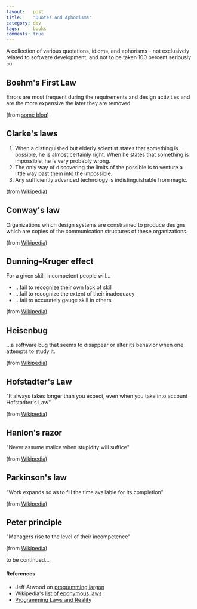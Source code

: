 ```yaml
---
layout:   post
title:    "Quotes and Aphorisms"
category: dev
tags:     books
comments: true
---
```


A collection of various quotations, idioms, and aphorisms - not exclusively related to software development, and not to be taken 100 percent seriously ;-)

## Boehm's First Law

Errors are most frequent during the requirements and design activities and are the more expensive the later they are removed.

(from [some blog](http://kazimabdullah.blogspot.co.at/2013/04/laws-of-software-development.html))

## Clarke's laws
   
1. When a distinguished but elderly scientist states that something is possible, he is almost certainly right. When he states that something is impossible, he is very probably wrong.
2. The only way of discovering the limits of the possible is to venture a little way past them into the impossible.
3. Any sufficiently advanced technology is indistinguishable from magic. 

(from [Wikipedia](https://en.wikipedia.org/wiki/Clarke%27s_three_laws))

## Conway's law

Organizations which design systems are constrained to produce designs which are copies of the communication structures of these organizations.

(from [Wikipedia](https://en.wikipedia.org/wiki/Conway%27s_law))

## Dunning–Kruger effect

For a given skill, incompetent people will...

* ...fail to recognize their own lack of skill
* ...fail to recognize the extent of their inadequacy
* ...fail to accurately gauge skill in others

(from [Wikipedia](https://en.wikipedia.org/wiki/Dunning%E2%80%93Kruger_effect))

## Heisenbug

...a software bug that seems to disappear or alter its behavior when one attempts to study it.

(from [Wikipedia](https://en.wikipedia.org/wiki/Heisenbug))

## Hofstadter's Law

"It always takes longer than you expect, even when you take into account Hofstadter's Law"

(from [Wikipedia](https://en.wikipedia.org/wiki/Hofstadter%27s_law))

## Hanlon's razor

"Never assume malice when stupidity will suffice"

(from [Wikipedia](https://en.wikipedia.org/wiki/Hanlon%27s_razor))

## Parkinson's law

"Work expands so as to fill the time available for its completion"

(from [Wikipedia](https://en.wikipedia.org/wiki/Parkinson%27s_law))

## Peter principle

"Managers rise to the level of their incompetence"

(from [Wikipedia](https://en.wikipedia.org/wiki/Peter_principle))

to be continued...


#### References

* Jeff Atwood on [programming jargon](https://blog.codinghorror.com/new-programming-jargon/)
* Wikipedia's [list of eponymous laws](https://en.wikipedia.org/wiki/List_of_eponymous_laws)
* [Programming Laws and Reality](http://www.drdobbs.com/architecture-and-design/programming-laws-and-reality-do-we-know/240166164)
